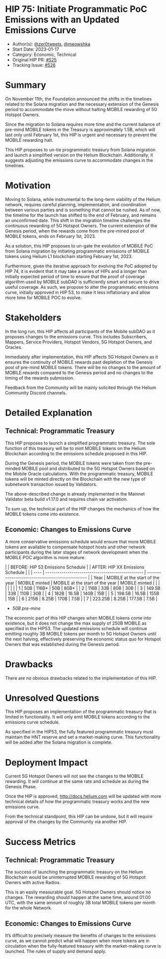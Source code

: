 # HIP 75: Initiate Programmatic PoC Emissions with an Updated Emissions Curve

- Author(s): [@zer0tweets](https://github.com/zer0tweets), [@meowshka](https://github.com/meowshka)
- Start Date: 2023-01-17
- Category: Economic, Technical
- Original HIP PR: [#525](https://github.com/helium/HIP/pull/525)
- Tracking Issue: [#526](https://github.com/helium/HIP/issues/526)

# Summary

On November 11th, the Foundation announced the shifts in the timelines related to the Solana migration and the necessary extension of the Genesis period to accommodate the move without halting MOBILE rewarding of 5G Hotspot Owners.

Since the migration to Solana requires more time and the current balance of pre-mind MOBILE tokens in the Treasury is approximately 1.5B, which will last only until February 1st, this HIP is urgent and necessary to prevent the MOBILE rewarding halt.

This HIP proposes to un-tie programmatic treasury from Solana migration and launch a simplified version on the Helium Blockchain. Additionally, it suggests adjusting the emissions curve to accommodate changes in the timelines.

# Motivation

Moving to Solana, while instrumental to the long-term viability of the Helium network, requires careful planning, implementation, and coordination between various parties and is something that cannot be rushed. As of now, the timeline for the launch has shifted to the end of February, and remains an unconfirmed date. This shift in the migration timeline challenges the continuous rewarding of 5G Hotspot Owners. The current extension of the Genesis period, when the rewards come from the pre-mined pool of MOBILE tokens, ends on February 1st, 2023.

As a solution, this HIP proposes to un-gate the evolution of MOBILE PoC from Solana migration by initiating programmatic emissions of MOBILE tokens using Helium L1 blockchain starting February 1st, 2023.

Furthermore, given the iterative approach for evolving the PoC adopted by HIP 74, it is evident that it may take a series of HIPs and a longer than initially expected period of time to ensure that the proof of coverage algorithm used by MOBILE subDAO is sufficiently smart and secure to drive useful coverage. As such, we propose to alter the programmatic emissions curve, initially approved in HIP 53, to make it less inflationary and allow more time for MOBILE POC to evolve.

# Stakeholders

In the long run, this HIP affects all participants of the Mobile subDAO as it proposes changes to the emissions curve. This includes Subscribers, Mappers, Service Providers, Hotspot Vendors, 5G Hotspot Owners, and Oracles.

Immediately after implementation, this HIP affects 5G Hotspot Owners as it ensures the continuity of MOBILE rewards past depletion of the Genesis pool of pre-mind MOBILE tokens. There will be no changes to the amount of MOBILE rewards compared to the Genesis period and no changes to the timing of the rewards submission.

Feedback from the Community will be mainly solicited through the Helium Community Discord channels.

# Detailed Explanation

## Technical: Programmatic Treasury

This HIP proposes to launch a simplified programmatic treasury. The sole function of this treasury will be to mint MOBILE tokens on the Helium Blockchain according to the emissions schedule proposed in this HIP.

During the Genesis period, the MOBILE tokens were taken from the pre-minded MOBILE pool and distributed to the 5G Hotspot Owners based on the Mobile Oracle calculations. With the programmatic treasury, MOBILE tokens will be minted directly on the Blockchain with the new type of subnetwork transaction issued by Validators.

The above-described change is already implemented in the Mainnet Validator beta build v1.17.0 and requires chain var activation.

To sum up, the technical part of the HIP changes the mechanics of how the MOBILE tokens come into existence.

## Economic: Changes to Emissions Curve

A more conservative emissions schedule would ensure that more MOBILE tokens are available to compensate hotspot hosts and other network participants during the later stages of network development when the MOBILE POC algorithm is more mature.

|      | BEFORE: HIP 53 Emissions Schedule |               | AFTER: HIP XX Emissions Schedule |               |
| ---- | ------------------------------------------------- | ------------------------------------------------ |
| Year | MOBILE at the start of the year   | MOBILE minted | MOBILE at the start of the year  | MOBILE minted |
|      |                                   |               |                                  |               |
| 1    | 50B                               | 116B*         | 50B                              | 80B*          |
| 2    | 116B                              | 33B           | 80B                              | 30B           |
| 3    | 149.5B                            | 33B           | 110B                             | 30B           |
| 4    | 182B                              | 16.5B         | 140B                             | 15B           |
| 5    | 198.5B                            | 16.5B         | 155B                             | 15B           |
| 6    | 215B                              | 8.25B         | 170B                             | 7.5B          |
| 7    | 223.25B                           | 8.25B         | 177.5B                           | 7.5B          |

* *50B pre-mine*

The economic part of this HIP changes when MOBILE tokens come into existence, but it does not change the max supply of 250B MOBILE as specified in the HIP53.
The updated emissions schedule will continue emitting roughly 3B MOBILE tokens per month to 5G Hotspot Owners until the next halving, effectively preserving the economic status quo for Hotspot Owners that was established during the Genesis period.

# Drawbacks

There are no obvious drawbacks related to the implementation of this HIP.

# Unresolved Questions

This HIP proposes an implementation of the programmatic treasury that is limited in functionality. It will only emit MOBILE tokens according to the emissions curve schedule.

As specified in the HIP53, the fully featured programmatic treasury must maintain the HNT reserve and set a market-making curve. This functionality will be added after the Solana migration is complete.

# Deployment Impact

Current 5G Hotspot Owners will not see the changes to the MOBILE rewarding. It will continue at the same rate and schedule as during the Genesis Phase.

Once the HIP is approved, http://docs.helium.com will be updated with more technical details of how the programmatic treasury works and the new emissions curve.

From the technical standpoint, this HIP can be undone, but it will require approval of the changes by the Community via another HIP.

# Success Metrics

## Technical: Programmatic Treasury

The success of launching the programmatic treasury on the Helium Blockchain would be uninterrupted MOBILE rewarding of 5G Hotspot Owners with active Radios.

This is an easily measurable goal. 5G Hotspot Owners should notice no changes. The rewarding should happen at the same time, around 01:00 UTC, with the same amount of roughly 3B total MOBILE tokens per month for the whole Network.

## Economic: Changes to Emissions Curve

It’s difficult to precisely measure the benefits of changes to the emissions curve, as we cannot predict what will happen when more tokens are in circulation when the fully-featured treasury with the market-making curve is launched. The rules of supply and demand apply.
